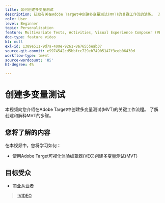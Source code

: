 ```yaml
---
title: 如何创建多变量测试
description: 获取有关在Adobe Target中创建多变量测试(MVT)的关键工作流的演练。 了解创建和解释MVT的步骤。
role: User
level: Beginner
topic: Personalization
feature: Multivariate Tests, Activities, Visual Experience Composer (VEC)
doc-type: feature video
kt: null
exl-id: 1389e511-9d7a-400e-9261-8a7655beab37
source-git-commit: e9974542cd5bbfcc729eb74905147f3ceb06430d
workflow-type: tm+mt
source-wordcount: '85'
ht-degree: 4%

---
```


# 创建多变量测试

本视频向您介绍在Adobe Target中创建多变量测试(MVT)的关键工作流程。 了解创建和解释MVT的步骤。

## 您将了解的内容

在本视频中，您将学习如何：

* 使用Adobe Target可视化体验编辑器(VEC)创建多变量测试(MVT)

## 目标受众

* 商业从业者

>[!VIDEO](https://video.tv.adobe.com/v/30337/?quality=12&captions=chi_hans)

